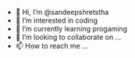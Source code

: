 - 👋 Hi, I’m @sandeepshretstha
- 👀 I’m interested in coding
- 🌱 I’m currently learning progaming
- 💞️ I’m looking to collaborate on ...
- 📫 How to reach me ...

<!---
sandeepshretstha/sandeepshretstha is a ✨ special ✨ repository because its `README.md` (this file) appears on your GitHub profile.
You can click the Preview link to take a look at your changes.
--->
